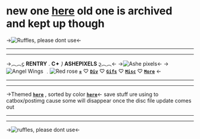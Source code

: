 # new one [here](https://rentry.co/mikopixels) old one is archived and kept up though

->![Ruffles, please dont use](https://media.discordapp.net/attachments/1064597015503315054/1142248956009648268/Untitled2666_20230819010916.png)<-
***
***
->︵︵᧔ **RENTRY** . **C**✦ *)* **ASHEPIXELS** ᧓︵︵<-
->![Ashe pixels](https://media.discordapp.net/attachments/1064597015503315054/1142248343666442391/Untitled2677_20230819010601.png)<-
->![Angel Wings](https://tomomi.neocities.org/pixeles/245.gif)  ﹒![Red rose](https://mikejima.crd.co/assets/images/shadow/5714dca8_original.gif?v=0ef41667) [**`❀`**](/ashepixels) ♡ [**`Div`**](/ashedividers) ♡ [**`Gifs`**](/ashesgifs) ♡ [**`Misc`**](/ashemisc) ♡ [**`More`**](/asheresources) <-
***
***

->Themed [**`here`**](https://rentry.co/v3442) , sorted by color [**`here`**](https://rentry.co/colorsorted)<-
save stuff ure using to catbox/postimg cause some will disappear once the disc file update comes out
***
***
->![ruffles, please dont use](https://media.discordapp.net/attachments/1064597015503315054/1142248956399714494/Untitled2666_20230819010913.png)<-